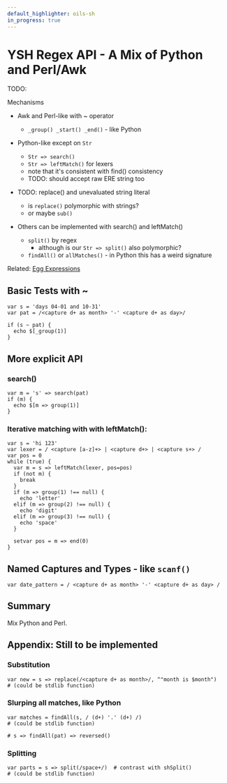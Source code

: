 ```yaml
---
default_highlighter: oils-sh
in_progress: true
---
```


YSH Regex API - A Mix of Python and Perl/Awk
============================================

TODO:

<!--
- Make these work:
  - [`_group()`]($help-topic:_group)
  - [`Match => group()`]($help-topic:group)
  - [`Str => search()`]($help-topic:search)
  - [`Str => leftMatch()`]($help-topic:leftMatch)
-->

Mechanisms

- Awk and Perl-like with ~ operator
  - `_group() _start() _end()` - like Python
- Python-like except on `Str`
  - `Str => search()`
  - `Str => leftMatch()` for lexers
  - note that it's consistent with find() consistency
  - TODO: should accept raw ERE string too
- TODO: replace() and unevaluated string literal
  - is `replace()` polymorphic with strings?
  - or maybe `sub()`

- Others can be implemented with search() and leftMatch()
  - `split()` by regex
    - although is our `Str => split()` also polymorphic?
  - `findAll()` or `allMatches()` - in Python this has a weird signature

Related: [Egg Expressions](eggex.html)

## Basic Tests with ~

    var s = 'days 04-01 and 10-31'
    var pat = /<capture d+ as month> '-' <capture d+ as day>/

    if (s ~ pat) {
      echo $[_group(1)]
    }

## More explicit API 

### search()

    var m = 's' => search(pat)
    if (m) {
      echo $[m => group(1)]
    }

### Iterative matching with with leftMatch():

    var s = 'hi 123'
    var lexer = / <capture [a-z]+> | <capture d+> | <capture s+> /
    var pos = 0
    while (true) {
      var m = s => leftMatch(lexer, pos=pos)
      if (not m) {
        break
      }
      if (m => group(1) !== null) {
        echo 'letter'
      elif (m => group(2) !== null) {
        echo 'digit'
      elif (m => group(3) !== null) {
        echo 'space'
      }

      setvar pos = m => end(0)
    }

## Named Captures and Types - like `scanf()`

    var date_pattern = / <capture d+ as month> '-' <capture d+ as day> /

## Summary

Mix Python and Perl.

## Appendix: Still to be implemented

### Substitution

    var new = s => replace(/<capture d+ as month>/, ^"month is $month")
    # (could be stdlib function)

### Slurping all matches, like Python

    var matches = findAll(s, / (d+) '.' (d+) /)
    # (could be stdlib function)

    # s => findAll(pat) => reversed()

### Splitting

    var parts = s => split(/space+/)  # contrast with shSplit()
    # (could be stdlib function)
